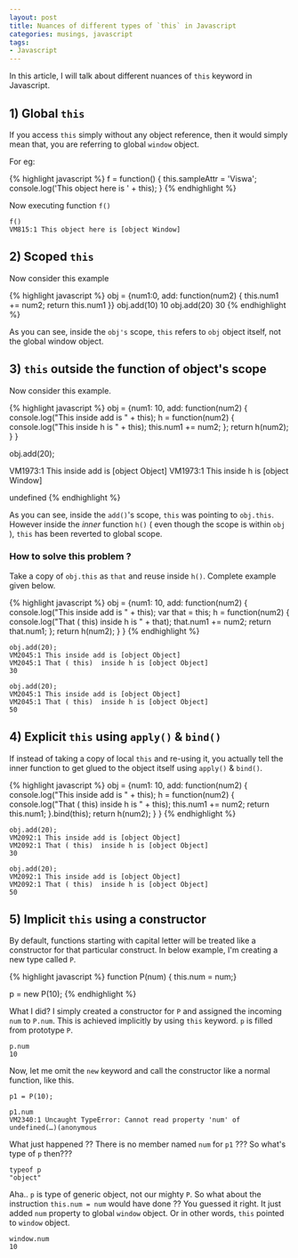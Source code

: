 ```yaml
---
layout: post
title: Nuances of different types of `this` in Javascript
categories: musings, javascript
tags:
- Javascript
---
```


In this article, I will talk about different nuances of `this` keyword in Javascript.


## 1) Global `this`

If you access `this` simply without any object reference, then it would simply mean that, you are referring to global `window` object.

For eg:

{% highlight javascript %}
f = function() { this.sampleAttr = 'Viswa'; console.log('This object here is ' + this); }
{% endhighlight %}

Now executing function `f()`
```
f()
VM815:1 This object here is [object Window]
```

## 2) Scoped `this`

Now consider this example

{% highlight javascript %}
obj = {num1:0, add: function(num2) { this.num1 += num2; return this.num1 }}
obj.add(10)
10
obj.add(20)
30
{% endhighlight %}

As you can see, inside the `obj's` scope, `this` refers to `obj` object itself, not the global window object.


## 3) `this` outside the function of object's scope

Now consider this example.

{% highlight javascript %}
obj = {num1: 10, 
	   add: function(num2) { 
				console.log("This inside add is " + this); 
				h = function(num2) {
						console.log("This inside h is " + this); this.num1 += num2; }; 
		return h(num2); 
						} 
}

obj.add(20);

VM1973:1 This inside add is [object Object]
VM1973:1 This inside h is [object Window]

undefined
{% endhighlight %}

As you can see, inside the `add()`'s scope, `this` was pointing to `obj.this`. However inside the *inner* function `h()` ( even though the scope is within `obj` ), `this` has been reverted to global scope.

### How to solve this problem ?

Take a copy of `obj.this` as `that` and reuse inside `h()`. Complete example given below.

{% highlight javascript %}
obj = {num1: 10, 
	   add: function(num2) { 
			console.log("This inside add is " + this); 
			var that = this; 
			h = function(num2) {
					console.log("That ( this)  inside h is " + that); 
					that.num1 += num2; 
					return that.num1; 
					}; 
			return h(num2); 
		} 
	}
{% endhighlight %}

```
obj.add(20);
VM2045:1 This inside add is [object Object]
VM2045:1 That ( this)  inside h is [object Object]
30

obj.add(20);
VM2045:1 This inside add is [object Object]
VM2045:1 That ( this)  inside h is [object Object]
50
```

## 4) Explicit `this` using `apply()` & `bind()`

If instead of taking a copy of local `this` and re-using it, you actually tell the inner function to get glued to the object itself using `apply()` & `bind()`.

{% highlight javascript %}
obj = {num1: 10, 
	   add: function(num2) { 
			console.log("This inside add is " + this); 
			h = function(num2) {
				console.log("That ( this)  inside h is " + this); 
				this.num1 += num2; 
				return this.num1; }.bind(this); 
			return h(num2); 
			} 
	}
{% endhighlight %}

```
obj.add(20);
VM2092:1 This inside add is [object Object]
VM2092:1 That ( this)  inside h is [object Object]
30

obj.add(20);
VM2092:1 This inside add is [object Object]
VM2092:1 That ( this)  inside h is [object Object]
50
```

## 5) Implicit `this` using a constructor

By default, functions starting with capital letter will be treated like a constructor for that particular construct. In below example, I'm creating a new type called `P`.

{% highlight javascript %}
function P(num) { this.num = num;}

p = new P(10);
{% endhighlight %}

What I did? I simply created a constructor for `P` and assigned the incoming `num` to `P.num`. This is achieved implicitly by using `this` keyword. `p` is filled from prototype `P`.

```
p.num
10
```

Now, let me omit the `new` keyword and call the constructor like a normal function, like this.

```
p1 = P(10);

p1.num
VM2340:1 Uncaught TypeError: Cannot read property 'num' of undefined(…)(anonymous 
```

What just happened ?? There is no member named `num` for `p1` ??? So what's type of `p` then???

```
typeof p
"object"
```

Aha.. `p` is type of generic object, not our mighty `P`. So what about the instruction `this.num = num` would have done ?? You guessed it right. It just added `num` property to global `window` object. Or in other words, `this` pointed to `window` object.

```
window.num
10
```

